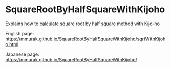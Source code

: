# SquareRootByHalfSquareWithKijoho
Explains how to calculate square root by half square method with Kijo-ho

English page: https://mmurak.github.io/SquareRootByHalfSquareWithKijoho/sqrtWithKijoho.html

Japanese page: https://mmurak.github.io/SquareRootByHalfSquareWithKijoho/
